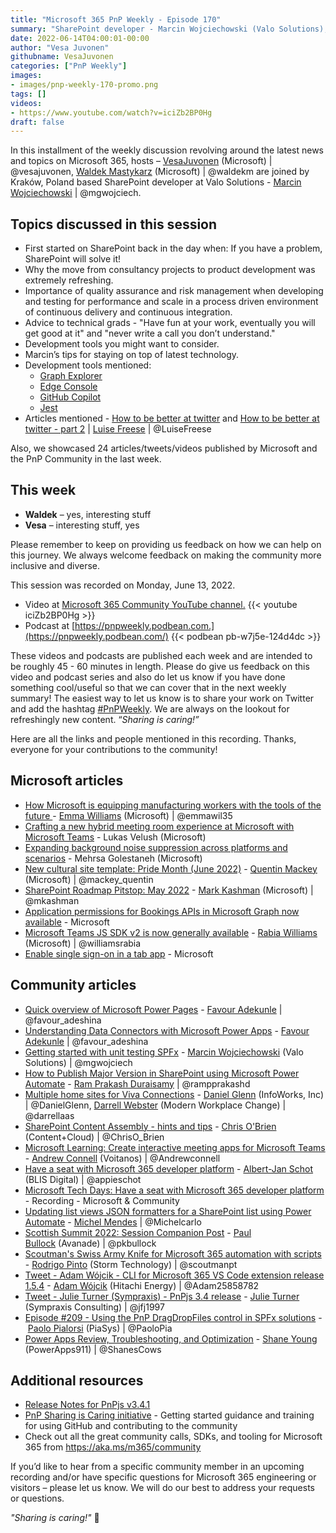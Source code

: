 ```yaml
---
title: "Microsoft 365 PnP Weekly - Episode 170"
summary: "SharePoint developer - Marcin Wojciechowski (Valo Solutions), joins Microsoft’s Vesa Juvonen and Waldek Mastykarz to discuss quality assurance, risk management, development tools, news sources, tips to new developers plus latest 24 articles/tweets/videos from Microsoft/Community this week."
date: 2022-06-14T04:00:01-00:00
author: "Vesa Juvonen"
githubname: VesaJuvonen
categories: ["PnP Weekly"]
images:
- images/pnp-weekly-170-promo.png
tags: []
videos:
- https://www.youtube.com/watch?v=iciZb2BP0Hg
draft: false
---
```


In this installment of the weekly discussion revolving around the latest news and topics on Microsoft 365, hosts – [VesaJuvonen](https://twitter.com/vesajuvonen) (Microsoft) | @vesajuvonen, [Waldek Mastykarz](https://twitter.com/waldekm) (Microsoft) | @waldekm are joined by Kraków, Poland based SharePoint developer at Valo Solutions - [Marcin Wojciechowski](https://twitter.com/mgwojciech) \| @mgwojciech.

## Topics discussed in this session

* First started on SharePoint back in the day when: If you have a problem, SharePoint will solve it!
* Why the move from consultancy projects to product development was extremely refreshing.
* Importance of quality assurance and risk management when developing and testing for performance and scale in a process driven environment of continuous delivery and continuous integration.
* Advice to technical grads - "Have fun at your work, eventually you will get good at it" and "never write a call you don’t understand."
* Development tools you might want to consider.
* Marcin’s tips for staying on top of latest technology.
* Development tools mentioned:
    * [Graph Explorer](https://developer.microsoft.com/graph/graph-explorer)
    * [Edge Console](https://learn.microsoft.com/microsoft-edge/devtools-guide-chromium/console/)
    * [GitHub Copilot](https://dev.to/github/understand-your-code-using-github-copilot-5375#:~:text=%20Understand%20your%20code%20using%20GitHub%20Copilot%20,Copilot%20Labs%20sidebar%20has%20everything%20you...%20More%20)
    * [Jest](https://jestjs.io/)
* Articles mentioned - [How to be better at twitter](https://www.m365princess.com/blogs/twitter/) and [How to be better at twitter - part 2](https://www.m365princess.com/blogs/twitter-part-2/) \| [Luise Freese](https://twitter.com/LuiseFreese) \| @LuiseFreese

Also, we showcased 24 articles/tweets/videos published by Microsoft and the PnP Community in the last week.

## This week

* **Waldek** – yes, interesting stuff
* **Vesa** – interesting stuff, yes

Please remember to keep on providing us feedback on how we can help on this journey. We always welcome feedback on making the community more inclusive and diverse.

This session was recorded on Monday, June 13, 2022.

*   Video at [Microsoft 365 Community YouTube channel.](https://aka.ms/m365pnp-videos)
    {{< youtube iciZb2BP0Hg >}}
*   Podcast at [https://pnpweekly.podbean.com.](https://pnpweekly.podbean.com/)
    {{< podbean pb-w7j5e-124d4dc >}}

These videos and podcasts are published each week and are intended to be roughly 45 - 60 minutes in length.  Please do give us feedback on this video and podcast series and also do let us know if you have done something cool/useful so that we can cover that in the next weekly summary! The easiest way to let us know is to share your work on Twitter and add the hashtag [#PnPWeekly](https://twitter.com/search?q=%23pnpweekly). We are always on the lookout for refreshingly new content. “_Sharing is caring!”_

Here are all the links and people mentioned in this recording. Thanks, everyone for your contributions to the community!

## Microsoft articles

* [How Microsoft is equipping manufacturing workers with the tools of the future ](https://www.microsoft.com/microsoft-365/blog/2022/05/31/how-microsoft-is-equipping-manufacturing-workers-with-the-tools-of-the-future/) - [Emma Williams](https://twitter.com/emmawil35) (Microsoft) | @emmawil35
* [Crafting a new hybrid meeting room experience at Microsoft with Microsoft Teams](https://techcommunity.microsoft.com/t5/microsoft-teams-blog/crafting-a-new-hybrid-meeting-room-experience-at-microsoft-with/ba-p/3478711) - Lukas Velush (Microsoft)
* [Expanding background noise suppression across platforms and scenarios](https://techcommunity.microsoft.com/t5/microsoft-teams-blog/expanding-background-noise-suppression-across-platforms-and/ba-p/3300366) - Mehrsa Golestaneh (Microsoft)
* [New cultural site template: Pride Month (June 2022)](https://techcommunity.microsoft.com/t5/microsoft-sharepoint-blog/new-cultural-site-template-pride-month-june-2022/ba-p/3490291) - [Quentin Mackey](https://twitter.com/mackey_quentin) (Microsoft) | @mackey_quentin
* [SharePoint Roadmap Pitstop: May 2022](https://techcommunity.microsoft.com/t5/microsoft-sharepoint-blog/sharepoint-roadmap-pitstop-may-2022/ba-p/3468499) - [Mark Kashman](https://twitter.com/mkashman) (Microsoft) | @mkashman
* [Application permissions for Bookings APIs in Microsoft Graph now available](https://devblogs.microsoft.com/microsoft365dev/application-permissions-for-bookings-apis-in-microsoft-graph-now-available/) - Microsoft
* [Microsoft Teams JS SDK v2 is now generally available](https://devblogs.microsoft.com/microsoft365dev/microsoft-teams-js-sdk-v2-is-now-generally-available/) - [Rabia Williams](https://twitter.com/williamsrabia) (Microsoft) | @williamsrabia
* [Enable single sign-on in a tab app](https://learn.microsoft.com/microsoftteams/platform/tabs/how-to/authentication/tab-sso-overview?referrer=whats.new.rssfeed) - Microsoft


## Community articles

* [Quick overview of Microsoft Power Pages](https://pnp.github.io/blog/post/quick-overview-of-microsoft-power-pages/) - [Favour Adekunle](https://twitter.com/favour_adeshina) | @favour_adeshina
* [Understanding Data Connectors with Microsoft Power Apps](https://pnp.github.io/blog/post/understanding-data-connectors-with-microsoft-power-apps/) - [Favour Adekunle](https://twitter.com/favour_adeshina) | @favour_adeshina
* [Getting started with unit testing SPFx](https://pnp.github.io/blog/post/getting-started-with-unit-testing-spfx/) - [Marcin Wojciechowski](https://twitter.com/mgwojciech) (Valo Solutions) | @mgwojciech
* [How to Publish Major Version in SharePoint using Microsoft Power Automate](https://powerusers.microsoft.com/t5/Power-Apps-Community-Blog/How-to-Publish-Major-Version-in-SharePoint-using-Microsoft-Power/ba-p/1622788) - [Ram Prakash Duraisamy](https://twitter.com/rampprakashd) | @rampprakashd
* [Multiple home sites for Viva Connections](https://regarding365.com/multiple-home-sites-for-viva-connections-49052dfd6b70) - [Daniel Glenn](https://twitter.com/DanielGlenn) (InfoWorks, Inc) | @DanielGlenn, [Darrell Webster](https://twitter.com/darrellaas) (Modern Workplace Change) | @darrellaas
* [SharePoint Content Assembly - hints and tips](https://www.sharepointnutsandbolts.com/2022/06/Syntex-Content-Assembly-tips.html) - [Chris O'Brien](https://twitter.com/ChrisO_Brien) (Content+Cloud) | @ChrisO_Brien
* [Microsoft Learning: Create interactive meeting apps for Microsoft Teams](https://www.andrewconnell.com/blog/mslearning-msteams-monetize-apps/) - [Andrew Connell](https://twitter.com/andrewconnell) (Voitanos) | @Andrewconnell
* [Have a seat with Microsoft 365 developer platform](https://www.cloudappie.nl/seat-microsoft-365-developer-platform/) - [Albert-Jan Schot](https://twitter.com/appieschot) (BLIS Digital) | @appieschot
* [Microsoft Tech Days: Have a seat with Microsoft 365 developer platform](https://info.microsoft.com/UK-DevEngage-VDEO-FY22-05May-05-Microsoft-Tech-Days-Have-a-seat-with-Microsoft-365-developer-platform-SRDEM113555-AID-3046124_LP02-Thank-You---Standard-Hero.html) - Recording - Microsoft & Community
* [Updating list views JSON formatters for a SharePoint list using Power Automate](https://michelcarlo.com/2022/06/08/updating-list-views-json-formatters-for-a-sharepoint-list-using-power-automate/?utm_content=buffer0ea64&utm_medium=social&utm_source=twitter.com&utm_campaign=buffer) - [Michel Mendes](https://twitter.com/michelcarlo) | @Michelcarlo
* [Scottish Summit 2022: Session Companion Post](https://www.pkbullock.com/blog/2022/scottish-summit-2022-session-companion-post/) - [Paul Bullock](https://twitter.com/pkbullock) (Avanade) | @pkbullock
* [Scoutman's Swiss Army Knife for Microsoft 365 automation with scripts](https://www.scoutman.pt/scoutmans-swiss-army-knife/) - [Rodrigo Pinto](https://twitter.com/scoutmanpt) (Storm Technology) | @scoutmanpt
* [Tweet - Adam Wójcik - CLI for Microsoft 365 VS Code extension release 1.5.4](https://twitter.com/Adam25858782/status/1535789856697221120) - [Adam Wójcik](https://twitter.com/Adam25858782) (Hitachi Energy) | @Adam25858782
* [Tweet - Julie Turner (Sympraxis) - PnPjs 3.4 release](https://twitter.com/m365pnpjs/status/1535328967200219136) - [Julie Turner](https://twitter.com/jfj1997) (Sympraxis Consulting) | @jfj1997
* [Episode #209 - Using the PnP DragDropFiles control in SPFx solutions](https://www.youtube.com/watch?v=Zj7vofom8Bs)  - [Paolo Pialorsi](https://twitter.com/PaoloPia) (PiaSys) | @PaoloPia
* [Power Apps Review, Troubleshooting, and Optimization](https://www.youtube.com/watch?v=U_auAaSD-Yg) - [Shane Young](https://twitter.com/ShanesCows) (PowerApps911) | @ShanesCows

## Additional resources

* [Release Notes for PnPjs v3.4.1](https://pnp.github.io/pnpjs/)
* [PnP Sharing is Caring initiative](https://aka.ms/sharing-is-caring) - Getting started guidance and training for using GitHub and contributing to the community
* Check out all the great community calls, SDKs, and tooling for Microsoft 365 from <https://aka.ms/m365/community>

If you’d like to hear from a specific community member in an upcoming recording and/or have specific questions for Microsoft 365 engineering or visitors – please let us know. We will do our best to address your requests or questions.

_"Sharing is caring!"_ 🧡

